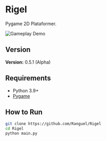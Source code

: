 # Rigel
 
Pygame 2D Plataformer.

![Gameplay Demo](Assets/images/demo.gif)

## Version

**Version:** 0.5.1 (Alpha)

## Requirements

- Python 3.9+
- [Pygame](https://www.pygame.org/)

## How to Run

```bash
git clone https://github.com/Ranguel/Rigel
cd Rigel
python main.py
